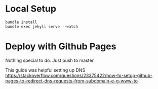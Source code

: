 # Local Setup
```
bundle install
bundle exec jekyll serve --watch
```

# Deploy with Github Pages

Nothing special to do. Just push to master.

This guide was helpful setting up DNS https://stackoverflow.com/questions/23375422/how-to-setup-github-pages-to-redirect-dns-requests-from-subdomain-e-g-www-to
